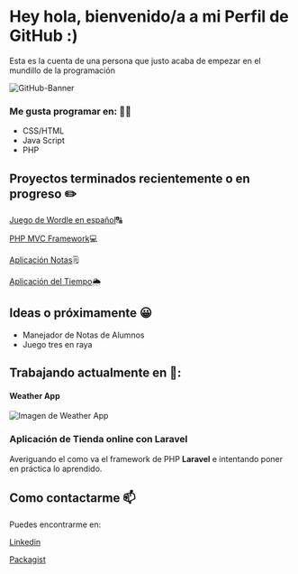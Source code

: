 # Hey hola, bienvenido/a a mi Perfil de GitHub :)
Esta es la cuenta de una persona que justo acaba de empezar en el mundillo de la programación


![GitHub-Banner](https://github.com/JuanIgnaso/JuanIgnaso/assets/104755375/86648457-e31a-4db0-b741-b51f972e222b)



### Me gusta programar en: 👨‍💻

<ul>
  <li>CSS/HTML</li>
  <li>Java Script</li>
  <li>PHP</li>
</ul>


## Proyectos terminados recientemente o en progreso ✏️

[Juego de Wordle en español](https://github.com/JuanIgnaso/Wordle-ES-Juego)🔠

[PHP MVC Framework](https://github.com/JuanIgnaso/php-mvc-framework)💻

[Aplicación Notas](https://github.com/JuanIgnaso/Notes-App)🗒️

[Aplicación del Tiempo](https://github.com/JuanIgnaso/Weather-App)🌦️


## Ideas o próximamente 😀
<ul>
  <li>Manejador de Notas de Alumnos</li>
  <li>Juego tres en raya</li>
</ul>

## Trabajando actualmente en 🔭:

#### Weather App

![Imagen de Weather App](https://github.com/JuanIgnaso/JuanIgnaso/assets/104755375/8045138f-9579-4d8a-a62a-847473ea2093)

### Aplicación de Tienda online con Laravel

Averiguando el como va el framework de PHP **Laravel** e intentando poner en práctica lo aprendido.


## Como contactarme 📫

Puedes encontrarme en: 

[Linkedin](https://www.linkedin.com/in/juan-ignacio-navarrete-soli%C3%B1o-935308282/)

[Packagist](https://packagist.org/users/JuanNavarrete/packages/)


<!--
**JuanIgnaso/JuanIgnaso** is a ✨ _special_ ✨ repository because its `README.md` (this file) appears on your GitHub profile.

Here are some ideas to get you started:

- 🔭 I’m currently working on ...
- 🌱 I’m currently learning ...
- 👯 I’m looking to collaborate on ...
- 🤔 I’m looking for help with ...
- 💬 Ask me about ...
- 📫 How to reach me: ...
- 😄 Pronouns: ...
- ⚡ Fun fact: ...
-->
